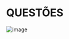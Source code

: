 # QUESTÕES
![image](https://github.com/rafaznj/lista2/assets/163608557/40a0f904-db75-4711-b39e-8fe59b181562)

